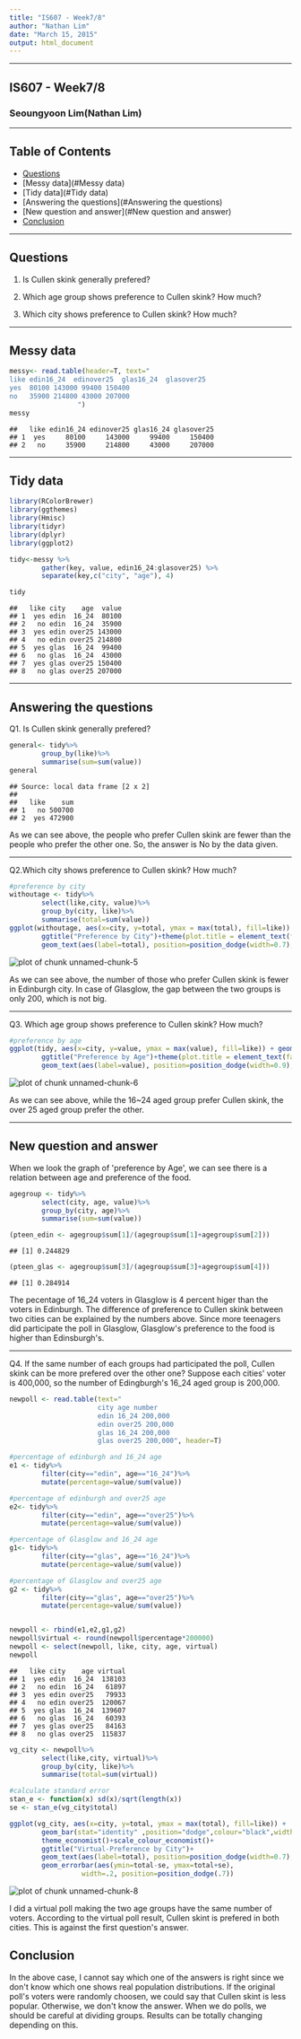 ```yaml
---
title: "IS607 - Week7/8"
author: "Nathan Lim"
date: "March 15, 2015"
output: html_document
---
```


* * *
## IS607 - Week7/8
### Seoungyoon Lim(Nathan Lim)

* * *

## Table of Contents
* [Questions](#Questions)
* [Messy data](#Messy data)
* [Tidy data](#Tidy data)
* [Answering the questions](#Answering the questions)
* [New question and answer](#New question and answer)
* [Conclusion](#Conclusion)

* * *

## <a name="Questions"></a>Questions

1. Is Cullen skink generally prefered?

2. Which age group shows preference to Cullen skink? How much?

3. Which city shows preference to Cullen skink? How much?




* * *


## <a name="Messy data"></a>Messy data

```r
messy<- read.table(header=T, text="
like edin16_24  edinover25  glas16_24  glasover25
yes  80100 143000 99400 150400
no   35900 214800 43000 207000
                 ")
messy
```

```
##   like edin16_24 edinover25 glas16_24 glasover25
## 1  yes     80100     143000     99400     150400
## 2   no     35900     214800     43000     207000
```

* * *

## <a name="Tidy data"></a>Tidy data

```r
library(RColorBrewer)
library(ggthemes)
library(Hmisc)
library(tidyr)
library(dplyr)
library(ggplot2)
```

```r
tidy<-messy %>%
        gather(key, value, edin16_24:glasover25) %>%
        separate(key,c("city", "age"), 4) 

tidy
```

```
##   like city    age  value
## 1  yes edin  16_24  80100
## 2   no edin  16_24  35900
## 3  yes edin over25 143000
## 4   no edin over25 214800
## 5  yes glas  16_24  99400
## 6   no glas  16_24  43000
## 7  yes glas over25 150400
## 8   no glas over25 207000
```

* * *

## <a name="Answering the questions"></a>Answering the questions

Q1. Is Cullen skink generally prefered?


```r
general<- tidy%>%
        group_by(like)%>%
        summarise(sum=sum(value))
general
```

```
## Source: local data frame [2 x 2]
## 
##   like    sum
## 1   no 500700
## 2  yes 472900
```


As we can see above, the people who prefer Cullen skink are fewer than the people who prefer the other one. So, the answer is No by the data given. 

* * *

Q2.Which city shows preference to Cullen skink? How much?



```r
#preference by city
withoutage <- tidy%>%
        select(like,city, value)%>%
        group_by(city, like)%>%
        summarise(total=sum(value))
ggplot(withoutage, aes(x=city, y=total, ymax = max(total), fill=like)) + geom_bar(stat="identity",position="dodge",colour="black", width=0.7) +theme(strip.text.x = element_text(size=13,face="bold"))+ 
        ggtitle("Preference by City")+theme(plot.title = element_text(face="bold", size=20))+
        geom_text(aes(label=total), position=position_dodge(width=0.7), vjust=-0.25) + theme_economist()+scale_colour_economist()
```

![plot of chunk unnamed-chunk-5](figure/unnamed-chunk-5-1.png) 

As we can see above, the number of those who prefer Cullen skink is fewer in Edinburgh city. In case of Glasglow, the gap between the two groups is only 200, which is not big.

* * *

Q3. Which age group shows preference to Cullen skink? How much?


```r
#preference by age
ggplot(tidy, aes(x=city, y=value, ymax = max(value), fill=like)) + geom_bar(stat="identity", position="dodge",colour="black") + facet_grid(~ age)+ theme(strip.text.x = element_text(size=13,face="bold"))+
        ggtitle("Preference by Age")+theme(plot.title = element_text(face="bold", size=20))+
        geom_text(aes(label=value), position=position_dodge(width=0.9), vjust=-0.25) + theme_economist()+scale_colour_economist()
```

![plot of chunk unnamed-chunk-6](figure/unnamed-chunk-6-1.png) 

As we can see above, while the 16~24 aged group prefer Cullen skink, the over 25 aged group prefer the other. 


* * *


## <a name="New question and answer"></a>New question and answer

When we look the graph of 'preference by Age', we can see there is a relation between age and preference of the food. 


```r
agegroup <- tidy%>%
        select(city, age, value)%>%
        group_by(city, age)%>%
        summarise(sum=sum(value))

(pteen_edin <- agegroup$sum[1]/(agegroup$sum[1]+agegroup$sum[2]))
```

```
## [1] 0.244829
```

```r
(pteen_glas <- agegroup$sum[3]/(agegroup$sum[3]+agegroup$sum[4]))
```

```
## [1] 0.284914
```

The pecentage of 16_24 voters in Glasglow is 4 percent higer than the voters in Edinburgh. The difference of preference to Cullen skink between two cities can be explained by the numbers above. Since more teenagers did participate the poll in Glasglow, Glasglow's preference to the food is higher than Edinsburgh's.

* * *

Q4. If the same number of each groups had participated the poll, Cullen skink can be more prefered over the other one? 
Suppose each cities' voter is 400,000, so the number of Edingburgh's 16_24 aged group is 200,000.


```r
newpoll <- read.table(text="
                      city age number
                      edin 16_24 200,000
                      edin over25 200,000
                      glas 16_24 200,000
                      glas over25 200,000", header=T)

#percentage of edinburgh and 16_24 age
e1 <- tidy%>%
        filter(city=="edin", age=="16_24")%>%
        mutate(percentage=value/sum(value))

#percentage of edinburgh and over25 age
e2<- tidy%>%
        filter(city=="edin", age=="over25")%>%
        mutate(percentage=value/sum(value))

#percentage of Glasglow and 16_24 age
g1<- tidy%>%
        filter(city=="glas", age=="16_24")%>%
        mutate(percentage=value/sum(value))

#percentage of Glasglow and over25 age
g2 <- tidy%>%
        filter(city=="glas", age=="over25")%>%
        mutate(percentage=value/sum(value))


newpoll <- rbind(e1,e2,g1,g2)
newpoll$virtual <- round(newpoll$percentage*200000)
newpoll <- select(newpoll, like, city, age, virtual)
newpoll
```

```
##   like city    age virtual
## 1  yes edin  16_24  138103
## 2   no edin  16_24   61897
## 3  yes edin over25   79933
## 4   no edin over25  120067
## 5  yes glas  16_24  139607
## 6   no glas  16_24   60393
## 7  yes glas over25   84163
## 8   no glas over25  115837
```

```r
vg_city <- newpoll%>%
        select(like,city, virtual)%>%
        group_by(city, like)%>%
        summarise(total=sum(virtual))

#calculate standard error
stan_e <- function(x) sd(x)/sqrt(length(x))
se <- stan_e(vg_city$total)

ggplot(vg_city, aes(x=city, y=total, ymax = max(total), fill=like)) + 
        geom_bar(stat="identity" ,position="dodge",colour="black",width=0.7) + 
        theme_economist()+scale_colour_economist()+
        ggtitle("Virtual-Preference by City")+
        geom_text(aes(label=total), position=position_dodge(width=0.7), vjust=-0.3)+
        geom_errorbar(aes(ymin=total-se, ymax=total+se),
                  width=.2, position=position_dodge(.7))
```

![plot of chunk unnamed-chunk-8](figure/unnamed-chunk-8-1.png) 

 I did a virtual poll making the two age groups have the same number of voters. According to the virtual poll result, Cullen skint is prefered in both cities. This is against the first question's answer.


## <a name="Conclusion"></a>Conclusion
 In the above case, I cannot say which one of the answers is right since we don't know which one shows real population distributions. If the original poll's voters were randomly choosen, we could say that Cullen skint is less popular. Otherwise, we don't know the answer.
When we do polls, we should be careful at dividing groups. Results can be totally changing depending on this. 

        

